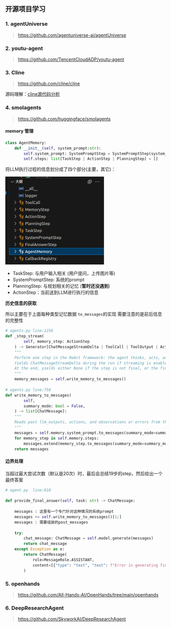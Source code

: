 ## 开源项目学习



### 1. agentUniverse

> https://github.com/agentuniverse-ai/agentUniverse



### 2. youtu-agent

> https://github.com/TencentCloudADP/youtu-agent



### 3. Cline

> https://github.com/cline/cline

源码理解：[cline源代码分析](https://zhuanlan.zhihu.com/p/20474368968)



### 4. smolagents

> https://github.com/huggingface/smolagents



#### memory 管理

```python
class AgentMemory:
    def __init__(self, system_prompt:str):
        self.system_prompt: SystemPromptStep = SystemPromptStep(system_prompt=system_prompt)
        self.steps: list[TaskStep | ActionStep | PlanningStep] = []
```

将LLM执行过程的信息划分成了四个部分(主要，其它)：

![image-20250926172929838](https://raw.githubusercontent.com/nashpan/image-hosting/main/image-20250926172929838.png)

- TaskStep: 与用户输入相关 (用户提问，上传图片等)
- SystemPromptStep: 系统的prompt
- PlanningStep: 与规划相关的记忆 (**暂时还没遇到**)
- ActionStep：当前送到LLM进行执行的信息

**历史信息的获取**

所以主要在于上面每种类型记忆数据 `to_messages`的实现 需要注意的是前后信息的完整性

```python
# agents.py line:1256
def _step_stream(
        self, memory_step: ActionStep
    ) -> Generator[ChatMessageStreamDelta | ToolCall | ToolOutput | ActionOutput]:
    """
    Perform one step in the ReAct framework: the agent thinks, acts, and observes the result.
    Yields ChatMessageStreamDelta during the run if streaming is enabled.
    At the end, yields either None if the step is not final, or the final answer.
    """
    memory_messages = self.write_memory_to_messages()
        
# agents.py line:758
def write_memory_to_messages(
        self,
        summary_mode: bool = False,
    ) -> list[ChatMessage]:
    """
    Reads past llm_outputs, actions, and observations or errors from the memory into a series of messages 	  that can be used as input to the LLM. Adds a number of keywords (such as PLAN, error, etc) to help 	 the LLM.
    """
    messages = self.memory.system_prompt.to_messages(summary_mode=summary_mode)
    for memory_step in self.memory.steps:
        messages.extend(memory_step.to_messages(summary_mode=summary_mode))
    return messages
```



#### 边界处理

当超过最大尝试次数（默认是20次）时，最后会总结19步的step，然后给出一个最终答案

```python
# agent.py  line:810

def provide_final_answer(self, task: str) -> ChatMessage:
    
    messages : 这里有一个专门针对这种情况的系统prompt
    messages += self.write_memory_to_messages()[1:]
    messages : 需要组装的post_messages
    
    try:
        chat_message: ChatMessage = self.model.generate(messages)
        return chat_message
    except Exception as e:
        return ChatMessage(
            role=MessageRole.ASSISTANT,
            content=[{"type": "text", "text": f"Error in generating final LLM output: {e}"}],
        )
```









### 5. openhands

> https://github.com/All-Hands-AI/OpenHands/tree/main/openhands



### 6. DeepResearchAgent

> https://github.com/SkyworkAI/DeepResearchAgent